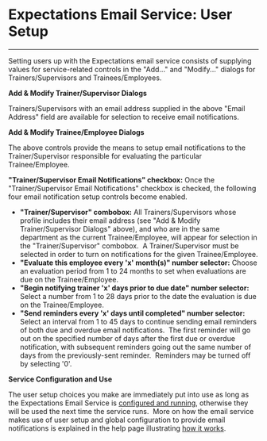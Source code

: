 # Expectations Email Service: User Setup 
---

Setting users up with the Expectations email service consists of supplying values for service-related controls in the "Add..." and "Modify..." dialogs for Trainers/Supervisors and Trainees/Employees.

**Add & Modify Trainer/Supervisor Dialogs**

Trainers/Supervisors with an email address supplied in the above "Email Address" field are available for selection to receive email notifications.

**Add & Modify Trainee/Employee Dialogs**

The above controls provide the means to setup email notifications to the Trainer/Supervisor responsible for evaluating the particular Trainee/Employee.

**"Trainer/Supervisor Email Notifications" checkbox:**
Once the "Trainer/Supervisor Email Notifications" checkbox is checked, the following four email notification setup controls become enabled.

- **"Trainer/Supervisor" combobox:** All Trainers/Supervisors whose profile includes their email address (see "Add & Modify Trainer/Supervisor Dialogs" above), and who are in the same department as the current Trainee/Employee, will appear for selection in the "Trainer/Supervisor" combobox.&nbsp; A Trainer/Supervisor must be selected in order to turn on notifications for the given Trainee/Employee.
- **"Evaluate this employee every 'x' month(s)" number selector:** Choose an evaluation period from 1 to 24 months to set when evaluations are due on the Trainee/Employee.
- **"Begin notifying trainer 'x' days prior to due date" number selector:** Select a number from 1 to 28 days prior to the date the evaluation is due on the Trainee/Employee.
- **"Send reminders every 'x' days until completed" number selector:** Select an interval from 1 to 45 days to continue sending email reminders of both due and overdue email notifications.&nbsp; The first reminder will go out on the specified number of days after the first due or overdue notification, with subsequent reminders going out the same number of days from the previously-sent reminder.&nbsp; Reminders may be turned off by selecting '0'.

**Service Configuration and Use**

The user setup choices you make are immediately put into use as long as the Expectations Email Service is [configured and running](<emailinfra.md>), otherwise they will be used the next time the service runs.&nbsp; More on how the email service makes use of user setup and global configuration to provide email notifications is explained in the help page illustrating [how it works](<emailguide.md>).